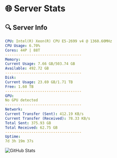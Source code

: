 # 🌐 Server Stats
## 🔍 Server Info
```yaml
CPU: Intel(R) Xeon(R) CPU E5-2699 v4 @ 1360.60MHz
CPU Usage: 6.70%
Cores: 44P | 88T
-----------------------------------
Memory:
Current Usage: 7.66 GB/503.74 GB
Available: 492.72 GB
-----------------------------------
Disk:
Current Usage: 23.69 GB/1.71 TB
Free: 1.60 TB
-----------------------------------
GPU:
No GPU detected
-----------------------------------
Network:
Current Transfer (Sent): 412.19 KB/s
Current Transfer (Received): 78.33 KB/s
Total Sent: 375.93 GB
Total Received: 62.75 GB
-----------------------------------
Uptime:
7d 3h 19m 37s
```
![GitHub Stats](https://img.shields.io/badge/Updated-2025-04-26_20:28:25-blue)